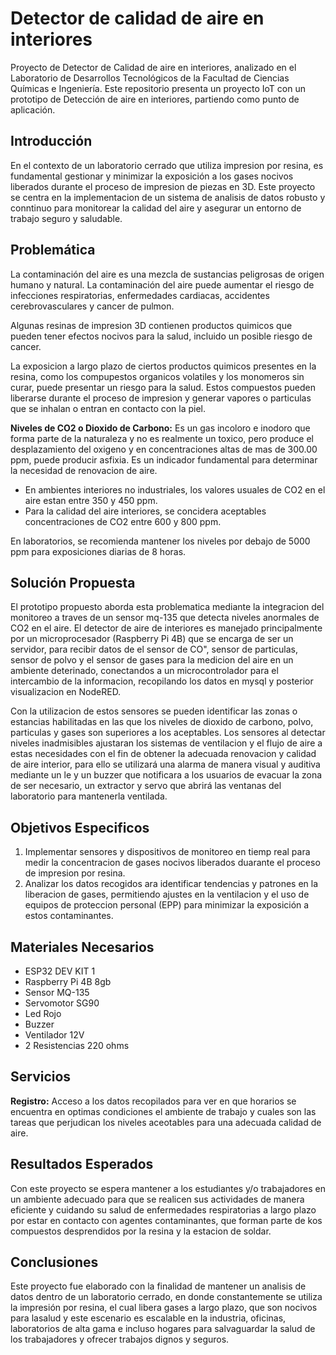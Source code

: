 # Detector de calidad de aire en interiores
Proyecto de Detector de Calidad de aire en interiores, analizado en el Laboratorio de Desarrollos Tecnológicos de la Facultad  de Ciencias Químicas e Ingeniería. 
Este repositorio presenta un proyecto IoT con un prototipo de Detección de aire en interiores, partiendo como punto de aplicación.

## Introducción
En el contexto de un laboratorio cerrado que utiliza impresion por resina, es fundamental gestionar y minimizar la exposición a los gases nocivos liberados durante el proceso de impresion de piezas en 3D. Este proyecto se centra en la implementacion  de un sistema de analisis de datos robusto y conntinuo para monitorear la calidad del aire y asegurar un entorno de trabajo seguro y saludable.

## Problemática
La contaminación del aire es una mezcla de sustancias peligrosas de origen humano y natural. La contaminación del aire puede aumentar el riesgo de infecciones respiratorias, enfermedades cardiacas, accidentes cerebrovasculares y cancer de pulmon.

Algunas resinas de impresion 3D contienen productos quimicos que pueden tener efectos nocivos para la salud, incluido un posible riesgo de cancer. 

La exposicion a largo plazo de ciertos productos quimicos presentes en la resina, como los compupestos organicos volatiles y los monomeros sin curar, puede presentar un riesgo para la salud. Estos compuestos pueden liberarse durante el proceso de impresion y generar vapores o particulas que se inhalan o entran en contacto con la piel.

**Niveles de CO2 o Dioxido de Carbono:**
Es un gas incoloro e inodoro que forma parte de la naturaleza y no es realmente un toxico, pero produce el desplazamiento del oxigeno y en concentraciones altas de mas de 300.00 ppm, puede producir asfixia. Es un indicador fundamental para determinar la necesidad de renovacion de aire.

- En ambientes interiores no industriales, los valores usuales de CO2 en el aire estan entre 350 y 450 ppm.
- Para la calidad del aire interiores, se concidera aceptables concentraciones de CO2 entre 600 y 800 ppm.

En laboratorios, se recomienda mantener los niveles por debajo de 5000 ppm para exposiciones diarias de 8 horas. 

## Solución Propuesta 
El prototipo propuesto aborda esta problematica mediante la integracion del monitoreo a traves de un sensor mq-135 que detecta niveles anormales de CO2 en el aire.
El detector de aire de interiores es manejado principalmente por un microprocesador (Raspberry Pi 4B) que se encarga de ser un servidor, para  recibir datos de el sensor de CO", sensor de particulas, sensor de polvo y el sensor de gases para la medicion del aire en un ambiente deterinado, conectandos a un microcontrolador para el intercambio de la informacion, recopilando los datos en mysql y posterior visualizacion en NodeRED.

Con la utilizacion de estos sensores se pueden identificar las zonas o estancias habilitadas en las que los niveles de dioxido de carbono, polvo, particulas y gases son superiores a los aceptables. Los sensores al detectar niveles inadmisibles ajustaran los sistemas de ventilacion y el flujo de aire a estas necesidades con el fin de obtener la adecuada renovacion y calidad de aire interior, para ello se utilizará una alarma de manera visual y auditiva mediante un le y un buzzer que notificara a los usuarios de evacuar la zona de ser necesario, un extractor y servo que abrirá las ventanas del laboratorio para mantenerla ventilada.

## Objetivos Especificos
1. Implementar sensores y dispositivos de monitoreo en tiemp real para medir la concentracion de gases nocivos liberados duarante el proceso de impresion por resina.
2. Analizar los datos recogidos ara identificar tendencias y patrones en la liberacion de gases, permitiendo ajustes en la ventilacion y el uso de equipos de proteccion personal (EPP) para minimizar la exposición a estos contaminantes.

## Materiales Necesarios
- ESP32 DEV KIT 1
- Raspberry Pi 4B 8gb
- Sensor MQ-135
- Servomotor SG90
- Led Rojo
- Buzzer
- Ventilador 12V
- 2 Resistencias 220 ohms

## Servicios
**Registro:** 
Acceso a los datos recopilados para ver en que horarios se encuentra en optimas condiciones el ambiente de trabajo y cuales son las tareas que perjudican los niveles aceotables para una adecuada calidad de aire.

## Resultados Esperados
Con este proyecto se espera mantener a los estudiantes y/o trabajadores en un ambiente adecuado para que se realicen sus actividades de manera eficiente y cuidando su salud de enfermedades respiratorias a largo plazo por estar en contacto con agentes contaminantes, que forman parte de kos compuestos desprendidos por la resina y la estacion de soldar.

## Conclusiones
Este proyecto fue elaborado con la finalidad de mantener un analisis de datos dentro de un laboratorio cerrado, en donde constantemente se utiliza la impresión por resina, el cual libera gases a largo plazo, que son nocivos para lasalud y este escenario es escalable en la industria, oficinas, laboratorios de alta gama e incluso hogares para salvaguardar la salud de los trabajadores y ofrecer trabajos dignos y seguros.














